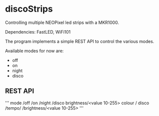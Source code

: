 # discoStrips
Controlling multiple NEOPixel led strips with a MKR1000.

Dependencies: FastLED, WiFi101

The program implements a simple REST API to control the various modes.

Available modes for now are:
* off
* on
* night
* disco

## REST API
'''
mode
  /off
  /on
  /night
  /disco
brightness/<value 10-255>
colour
  /<colour name>
disco
  /tempo/<milli seconds>
  /brightness/<value 10-255>
'''

